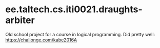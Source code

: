 # ee.taltech.cs.iti0021.draughts-arbiter
Old school project for a course in logical programming. Did pretty well: https://challonge.com/kabe2016A
